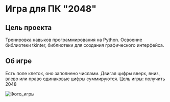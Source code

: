 # Игра для ПК "2048"

## Цель проекта
Тренировка навыков программирования на Python.
Освоение библиотеки tkinter, библиотеки для создания графического интерфейса.

## Об игре 
Есть поле клеток, оно заполнено числами. Двигая цифры вверх, вниз, влево или право одинаковые цифры суммируются. Цель игры: получить 2048

![Фото_игры](PNG/2048.PNG) 
